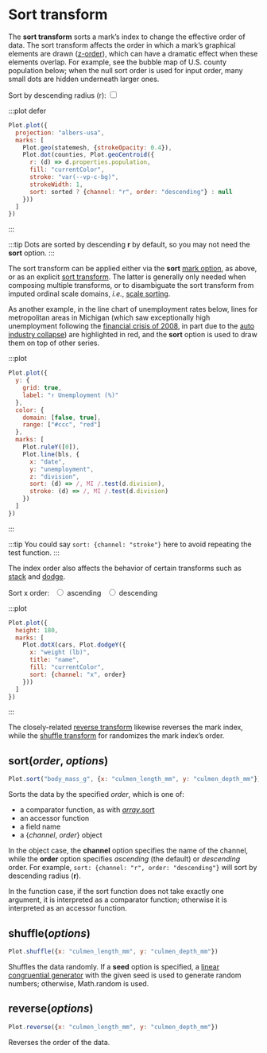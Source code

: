 <script setup>

import * as Plot from "@observablehq/plot";
import * as d3 from "d3";
import * as topojson from "topojson-client";
import {computed, ref, shallowRef, onMounted} from "vue";
import bls from "../data/bls.ts";
import cars from "../data/cars.ts";

const sorted = ref(true);
const order = ref("ascending");
const us = shallowRef(null);
const statemesh = computed(() => us.value ? topojson.mesh(us.value, us.value.objects.states) : {type: null});
const counties = computed(() => us.value ? topojson.feature(us.value, us.value.objects.counties).features : []);

onMounted(() => {
  Promise.all([
    d3.json("../data/us-counties-10m.json"),
    d3.csv("../data/us-county-population.csv")
  ]).then(([_us, _population]) => {
    const map = new Map(_population.map((d) => [d.state + d.county, +d.population]));
    _us.objects.counties.geometries.forEach((g) => (g.properties.population = map.get(g.id)));
    us.value = _us;
  });
});

</script>

# Sort transform

The **sort transform** sorts a mark’s index to change the effective order of data. The sort transform affects the order in which a mark’s graphical elements are drawn ([z-order](https://en.wikipedia.org/wiki/Z-order)), which can have a dramatic effect when these elements overlap. For example, see the bubble map of U.S. county population below; when the null sort order is used for input order, many small dots are hidden underneath larger ones.

<p>
  <label class="label-input">
    Sort by descending radius (r):
    <input type="checkbox" v-model="sorted">
  </label>
</p>

:::plot defer
```js
Plot.plot({
  projection: "albers-usa",
  marks: [
    Plot.geo(statemesh, {strokeOpacity: 0.4}),
    Plot.dot(counties, Plot.geoCentroid({
      r: (d) => d.properties.population,
      fill: "currentColor",
      stroke: "var(--vp-c-bg)",
      strokeWidth: 1,
      sort: sorted ? {channel: "r", order: "descending"} : null
    }))
  ]
})
```
:::

:::tip
Dots are sorted by descending **r** by default, so you may not need the **sort** option.
:::

The sort transform can be applied either via the **sort** [mark option](../features/marks.md#mark-options), as above, or as an explicit [sort transform](#sort-order-options). The latter is generally only needed when composing multiple transforms, or to disambiguate the sort transform from imputed ordinal scale domains, *i.e.*, [scale sorting](../features/marks.md#sort-option).

As another example, in the line chart of unemployment rates below, lines for metropolitan areas in Michigan (which saw exceptionally high unemployment following the [financial crisis of 2008](https://en.wikipedia.org/wiki/2007–2008_financial_crisis), in part due to the [auto industry collapse](https://en.wikipedia.org/wiki/2008–2010_automotive_industry_crisis)) are highlighted in <span style="border-bottom: solid 2px var(--vp-c-red);">red</span>, and the **sort** option is used to draw them on top of other series.

:::plot
```js
Plot.plot({
  y: {
    grid: true,
    label: "↑ Unemployment (%)"
  },
  color: {
    domain: [false, true],
    range: ["#ccc", "red"]
  },
  marks: [
    Plot.ruleY([0]),
    Plot.line(bls, {
      x: "date",
      y: "unemployment",
      z: "division",
      sort: (d) => /, MI /.test(d.division),
      stroke: (d) => /, MI /.test(d.division)
    })
  ]
})
```
:::

:::tip
You could say `sort: {channel: "stroke"}` here to avoid repeating the test function.
:::

The index order also affects the behavior of certain transforms such as [stack](./stack.md) and [dodge](./dodge.md).

<p>
  <span class="label-input">
    Sort x order:
    <label style="margin-left: 0.5em;"><input type="radio" name="order" value="ascending" v-model="order" /> ascending</label>
    <label style="margin-left: 0.5em;"><input type="radio" name="order" value="descending" v-model="order" /> descending</label>
  </span>
</p>

:::plot
```js
Plot.plot({
  height: 180,
  marks: [
    Plot.dotX(cars, Plot.dodgeY({
      x: "weight (lb)",
      title: "name",
      fill: "currentColor",
      sort: {channel: "x", order}
    }))
  ]
})
```
:::

The closely-related [reverse transform](#reverse-options) likewise reverses the mark index, while the [shuffle transform](#shuffle-options) for randomizes the mark index’s order.

## sort(*order*, *options*)

```js
Plot.sort("body_mass_g", {x: "culmen_length_mm", y: "culmen_depth_mm"})
```

Sorts the data by the specified *order*, which is one of:

- a comparator function, as with [*array*.sort](https://developer.mozilla.org/en-US/docs/Web/JavaScript/Reference/Global_Objects/Array/sort)
- an accessor function
- a field name
- a {*channel*, *order*} object

In the object case, the **channel** option specifies the name of the channel, while the **order** option specifies *ascending* (the default) or *descending* order. For example, `sort: {channel: "r", order: "descending"}` will sort by descending radius (**r**).

In the function case, if the sort function does not take exactly one argument, it is interpreted as a comparator function; otherwise it is interpreted as an accessor function.

## shuffle(*options*)

```js
Plot.shuffle({x: "culmen_length_mm", y: "culmen_depth_mm"})
```

Shuffles the data randomly. If a **seed** option is specified, a [linear congruential generator](https://github.com/d3/d3-random/blob/main/README.md#randomLcg) with the given seed is used to generate random numbers; otherwise, Math.random is used.

## reverse(*options*)

```js
Plot.reverse({x: "culmen_length_mm", y: "culmen_depth_mm"})
```

Reverses the order of the data.

